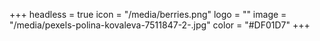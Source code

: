 +++
headless = true
icon = "/media/berries.png"
logo = ""
image = "/media/pexels-polina-kovaleva-7511847-2-.jpg"
color = "#DF01D7"
+++
